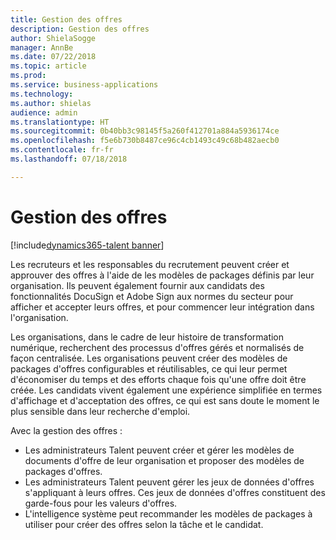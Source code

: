 ```yaml
---
title: Gestion des offres
description: Gestion des offres
author: ShielaSogge
manager: AnnBe
ms.date: 07/22/2018
ms.topic: article
ms.prod: 
ms.service: business-applications
ms.technology: 
ms.author: shielas
audience: admin
ms.translationtype: HT
ms.sourcegitcommit: 0b40bb3c98145f5a260f412701a884a5936174ce
ms.openlocfilehash: f5e6b730b8487ce96c4cb1493c49c68b482aecb0
ms.contentlocale: fr-fr
ms.lasthandoff: 07/18/2018

---
```


# <a name="offer-management"></a>Gestion des offres

[!include[dynamics365-talent banner](../../includes/dynamics365-talent.md)]

Les recruteurs et les responsables du recrutement peuvent créer et approuver des offres à l'aide de les modèles de packages définis par leur organisation. Ils peuvent également fournir aux candidats des fonctionnalités DocuSign et Adobe Sign aux normes du secteur pour afficher et accepter leurs offres, et pour commencer leur intégration dans l'organisation.

Les organisations, dans le cadre de leur histoire de transformation numérique, recherchent des processus d'offres gérés et normalisés de façon centralisée. Les organisations peuvent créer des modèles de packages d'offres configurables et réutilisables, ce qui leur permet d'économiser du temps et des efforts chaque fois qu'une offre doit être créée. Les candidats vivent également une expérience simplifiée en termes d'affichage et d'acceptation des offres, ce qui est sans doute le moment le plus sensible dans leur recherche d'emploi.

Avec la gestion des offres :

-   Les administrateurs Talent peuvent créer et gérer les modèles de documents d'offre de leur organisation et proposer des modèles de packages d'offres.
-   Les administrateurs Talent peuvent gérer les jeux de données d'offres s'appliquant à leurs offres. Ces jeux de données d'offres constituent des garde-fous pour les valeurs d'offres.
-   L'intelligence système peut recommander les modèles de packages à utiliser pour créer des offres selon la tâche et le candidat.

<!--
## Who uses this feature
These features are intended for Admins who can set up offer capabilities for
their organization, recruiters who are creating offers, offer approvers as well
as candidates viewing and accepting offers.
## License required
To use offer management capabilities, an Attract license is required.
## Availability
Cloud
## Regional availability
Global
-->

